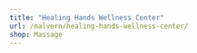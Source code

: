 ```yaml
---
title: "Healing Hands Wellness Center"
url: /malvern/healing-hands-wellness-center/
shop: Massage
---
```

